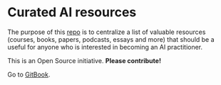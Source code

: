 # Curated AI resources

The purpose of this [repo](https://github.com/juanpablordz/curated-AI-resources) is to centralize a list of valuable resources \(courses, books, papers, podcasts, essays and more\) that should be a useful for anyone who is interested in becoming an AI practitioner.

This is an Open Source initiative. **Please contribute!**

Go to [GitBook](https://jpablo.gitbook.io/ai-learning-resources/).

